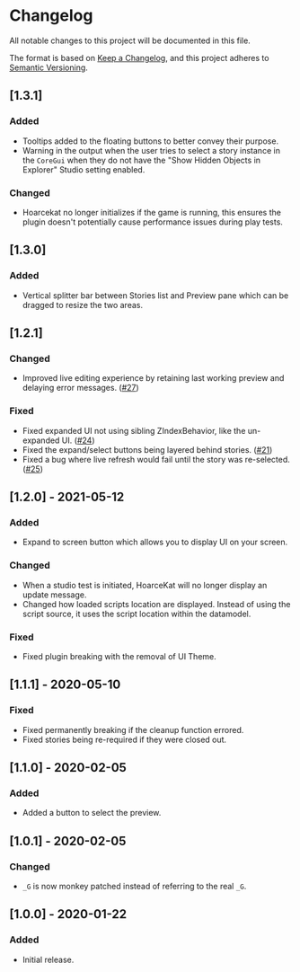 # Changelog
All notable changes to this project will be documented in this file.

The format is based on [Keep a Changelog](https://keepachangelog.com/en/1.0.0/),
and this project adheres to [Semantic Versioning](https://semver.org/spec/v2.0.0.html).

## [1.3.1]
### Added
- Tooltips added to the floating buttons to better convey their purpose.
- Warning in the output when the user tries to select a story instance in the `CoreGui` when they do not have the "Show Hidden Objects in Explorer" Studio setting enabled.

### Changed
- Hoarcekat no longer initializes if the game is running, this ensures the plugin doesn't potentially cause performance issues during play tests.

## [1.3.0]
### Added
- Vertical splitter bar between Stories list and Preview pane which can be dragged to resize the two areas.

## [1.2.1]
### Changed
- Improved live editing experience by retaining last working preview and delaying error messages. ([#27](https://github.com/Kampfkarren/hoarcekat/pull/27))

### Fixed
- Fixed expanded UI not using sibling ZIndexBehavior, like the un-expanded UI. ([#24](https://github.com/Kampfkarren/hoarcekat/pull/24))
- Fixed the expand/select buttons being layered behind stories. ([#21](https://github.com/Kampfkarren/hoarcekat/pull/21))
- Fixed a bug where live refresh would fail until the story was re-selected. ([#25](https://github.com/Kampfkarren/hoarcekat/pull/25))

## [1.2.0] - 2021-05-12
### Added
- Expand to screen button which allows you to display UI on your screen.

### Changed
- When a studio test is initiated, HoarceKat will no longer display an update message.
- Changed how loaded scripts location are displayed. Instead of using the script source, it uses the script location within the datamodel.

### Fixed
- Fixed plugin breaking with the removal of UI Theme.

## [1.1.1] - 2020-05-10
### Fixed
- Fixed permanently breaking if the cleanup function errored.
- Fixed stories being re-required if they were closed out.

## [1.1.0] - 2020-02-05
### Added
- Added a button to select the preview.

## [1.0.1] - 2020-02-05
### Changed
- `_G` is now monkey patched instead of referring to the real `_G`.

## [1.0.0] - 2020-01-22
### Added
- Initial release.
